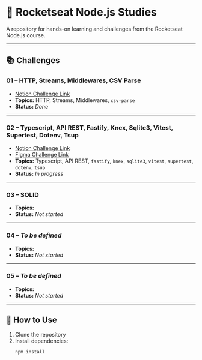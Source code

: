 # 🚀 Rocketseat Node.js Studies

A repository for hands-on learning and challenges from the Rocketseat Node.js course.

---

## 📚 Challenges

### 01 – HTTP, Streams, Middlewares, CSV Parse

- [Notion Challenge Link](https://efficient-sloth-d85.notion.site/Desafio-01-2d48608f47644519a408b438b52d913f)
- **Topics:** HTTP, Streams, Middlewares, `csv-parse`
- **Status:** _Done_

---

### 02 – Typescript, API REST, Fastify, Knex, Sqlite3, Vitest, Supertest, Dotenv, Tsup
- [Notion Challenge Link](https://efficient-sloth-d85.notion.site/Desafio-02-be7cdb37aaf74ba898bc6336427fa410)
- [Figma Challenge Link](https://www.figma.com/community/file/1218573349379609244/daily-diet-desafio-react-native)
- **Topics:** Typescript, API REST, `fastify`, `knex`, `sqlite3`, `vitest`, `supertest`, `dotenv`, `tsup`
- **Status:** _In progress_

---

### 03 – SOLID

- **Topics:** 
- **Status:** _Not started_

---

### 04 – _To be defined_

- **Topics:** 
- **Status:** _Not started_

---

### 05 – _To be defined_

- **Topics:** 
- **Status:** _Not started_

---

## 📝 How to Use

1. Clone the repository
2. Install dependencies:  
   ```sh
   npm install
